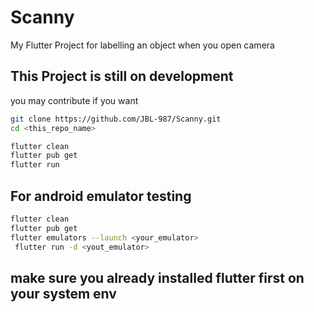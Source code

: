 # Scanny 

My Flutter Project for labelling an object when you open camera

## This Project is still on development
you may contribute if you want 

```bash
git clone https://github.com/JBL-987/Scanny.git
cd <this_repo_name>
```
```bash
flutter clean
flutter pub get
flutter run
```

## For android emulator testing

```bash
flutter clean
flutter pub get
flutter emulators --launch <your_emulator>
 flutter run -d <yout_emulator>
```
## make sure you already installed flutter first on your system env

